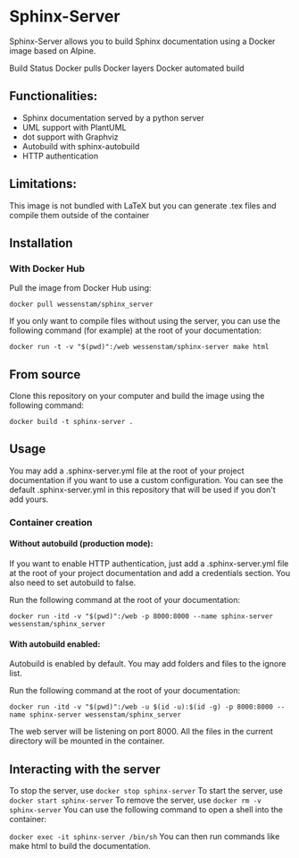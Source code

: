 # Sphinx-Server
Sphinx-Server allows you to build Sphinx documentation using a Docker image based on Alpine.

Build Status Docker pulls Docker layers Docker automated build

## Functionalities:

- Sphinx documentation served by a python server
- UML support with PlantUML
- dot support with Graphviz
- Autobuild with sphinx-autobuild
- HTTP authentication

## Limitations:

This image is not bundled with LaTeX but you can generate .tex files and compile them outside of the container

## Installation

### With Docker Hub

Pull the image from Docker Hub using:

``docker pull wessenstam/sphinx_server``

If you only want to compile files without using the server, you can use the following command (for example) at the root of your documentation:

``docker run -t -v "$(pwd)":/web wessenstam/sphinx-server make html``

## From source
Clone this repository on your computer and build the image using the following command:

``docker build -t sphinx-server .``

## Usage
You may add a .sphinx-server.yml file at the root of your project documentation if you want to use a custom configuration. You can see the default .sphinx-server.yml in this repository that will be used if you don't add yours.

### Container creation

#### Without autobuild (production mode):

If you want to enable HTTP authentication, just add a .sphinx-server.yml file at the root of your project documentation and add a credentials section. You also need to set autobuild to false.

Run the following command at the root of your documentation:

``docker run -itd -v "$(pwd)":/web -p 8000:8000 --name sphinx-server wessenstam/sphinx_server``

#### With autobuild enabled:

Autobuild is enabled by default. You may add folders and files to the ignore list.

Run the following command at the root of your documentation:

``docker run -itd -v "$(pwd)":/web -u $(id -u):$(id -g) -p 8000:8000 --name sphinx-server wessenstam/sphinx_server``

The web server will be listening on port 8000. All the files in the current directory will be mounted in the container.

## Interacting with the server

To stop the server, use ``docker stop sphinx-server``
To start the server, use ``docker start sphinx-server``
To remove the server, use ``docker rm -v sphinx-server``
You can use the following command to open a shell into the container:

``docker exec -it sphinx-server /bin/sh``
You can then run commands like make html to build the documentation.
